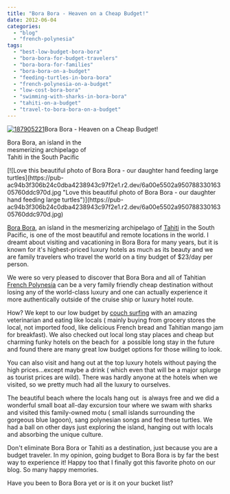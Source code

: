 ```yaml
---
title: "Bora Bora - Heaven on a Cheap Budget!"
date: 2012-06-04
categories: 
  - "blog"
  - "french-polynesia"
tags: 
  - "best-low-budget-bora-bora"
  - "bora-bora-for-budget-travelers"
  - "bora-bora-for-families"
  - "bora-bora-on-a-budget"
  - "feeding-turtles-in-bora-bora"
  - "french-polynesia-on-a-budget"
  - "low-cost-bora-bora"
  - "swimming-with-sharks-in-bora-bora"
  - "tahiti-on-a-budget"
  - "travel-to-bora-bora-on-a-budget"
---
```


[![187905221](https://pub-ac94b3f306b24c0dba4238943c97f2e1.r2.dev/6a00e5502a9507883301676669ed6b970b.jpg "187905221")](https://pub-ac94b3f306b24c0dba4238943c97f2e1.r2.dev/6a00e5502a9507883301676669ed6b970b.jpg)Bora Bora - Heaven on a Cheap Budget!  
  
[](http://en.wikipedia.org/wiki/Bora_Bora "Bora Bora")Bora Bora, an island in the  
mesmerizing archipelago of  
Tahiti in the South Pacific

<!--more--> [![Love this beautiful photo of Bora Bora - our daughter  hand feeding large turtles](https://pub-ac94b3f306b24c0dba4238943c97f2e1.r2.dev/6a00e5502a95078833016305760ddc970d.jpg "Love this beautiful photo of Bora Bora - our daughter  hand feeding large turtles")](https://pub-ac94b3f306b24c0dba4238943c97f2e1.r2.dev/6a00e5502a95078833016305760ddc970d.jpg)  
  
  
[Bora Bora](http://soultravelers3new.local/2010/11/bora-bora-on-a-cheap-budget-travel-tahiti-moorea-and-french-polynesia.html "Bora Bora on cheap budget"), an island in the mesmerizing archipelago of [Tahiti](http://soultravelers3new.local/2010/10/family-travel-french-polynesia-cheaply.html "Tahiti cheap budget vacation") in the South Pacific, is one of the most beautiful and remote locations in the world. I dreamt about visiting and vacationing in Bora Bora for many years, but it is known for it's highest-priced luxury hotels as much as its beauty and we are family travelers who travel the world on a tiny budget of $23/day per person.  
  
We were so very pleased to discover that Bora Bora and all of Tahitian [French Polynesia](http://soultravelers3new.local/2011/09/moorea-cheap-and-amazing.html "French Polynesia cheaply") can be a very family friendly cheap destination without losing any of the world-class luxury and one can actually experience it more authentically outside of the cruise ship or luxury hotel route.  
  
How? We kept to our low budget by [couch surfing](http://www.couchsurfing.org/ "CouchSurfing") with an amazing veterinarian and eating like locals ( mainly buying from grocery stores the local, not imported food, like delicious French bread and Tahitian mango jam for breakfast). We also checked out local long stay places and cheap but charming funky hotels on the beach for  a possible long stay in the future and found there are many great low budget options for those willing to look.  
  
You can also visit and hang out at the top luxury hotels without paying the high prices...except maybe a drink ( which even that will be a major splurge as tourist prices are wild). There was hardly anyone at the hotels when we visited, so we pretty much had all the luxury to ourselves.  
  
The beautiful beach where the locals hang out  is always free and we did a wonderful small boat all-day excursion tour where we swam with sharks and visited this family-owned motu ( small islands surrounding the gorgeous blue lagoon), sang polynesian songs and fed these turtles. We had a ball on other days just exploring the island, hanging out with locals and absorbing the unique culture.  
  
Don't eliminate Bora Bora or Tahiti as a destination, just because you are a budget traveler. In my opinion, going budget to Bora Bora is by far the best way to experience it! Happy too that I finally got this favorite photo on our blog. So many happy memories.  
  
Have you been to Bora Bora yet or is it on your bucket list?
